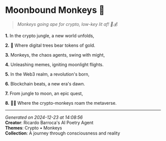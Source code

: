 # Moonbound Monkeys 🌙

> *Monkeys going ape for crypto, low-key lit af! 🐒💰*

**1.** In the crypto jungle, a new world unfolds,


**2.** 🚀 Where digital trees bear tokens of gold.


**3.** Monkeys, the chaos agents, swing with might,


**4.** Unleashing memes, igniting moonlight flights.


**5.** In the Web3 realm, a revolution's born,


**6.** Blockchain beats, a new era's dawn.


**7.** From jungle to moon, an epic quest,


**8.** 🚀🐒 Where the crypto-monkeys roam the metaverse.



---

*Generated on 2024-12-23 at 14:08:56*  
**Creator**: Ricardo Barroca's AI Poetry Agent  
**Themes**: Crypto • Monkeys  
**Collection**: A journey through consciousness and reality